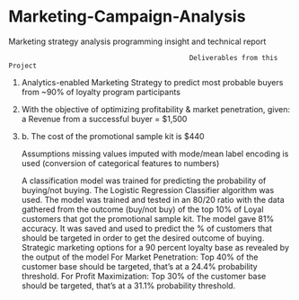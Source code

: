 # Marketing-Campaign-Analysis

Marketing strategy analysis
programming insight and technical report

                                                 Deliverables from this Project
1.	Analytics-enabled Marketing Strategy to predict most probable buyers from ~90% of loyalty program participants
2.	With the objective of optimizing profitability & market penetration, given: a Revenue from a successful buyer = $1,500
3.	b. The cost of the promotional sample kit is $440

	Assumptions
	missing values imputed with mode/mean
	label encoding is used (conversion of categorical features to numbers)
	

	A classification model was trained for predicting the probability of buying/not buying. The Logistic Regression Classifier algorithm was used.
	The model was trained and tested in an 80/20 ratio with the data gathered from the outcome (buy/not buy) of the top 10% of Loyal customers that got the promotional sample kit.
	The model gave 81% accuracy. It was saved and used to predict the % of customers that should be targeted in order to get the desired outcome of buying.
	Strategic marketing options for a 90 percent loyalty base as revealed by the output of the model
	For Market Penetration: Top 40% of the customer base should be targeted, that’s at a 24.4% probability threshold.
	For Profit Maximization: Top 30% of the customer base should be targeted, that’s at a 31.1% probability threshold.
